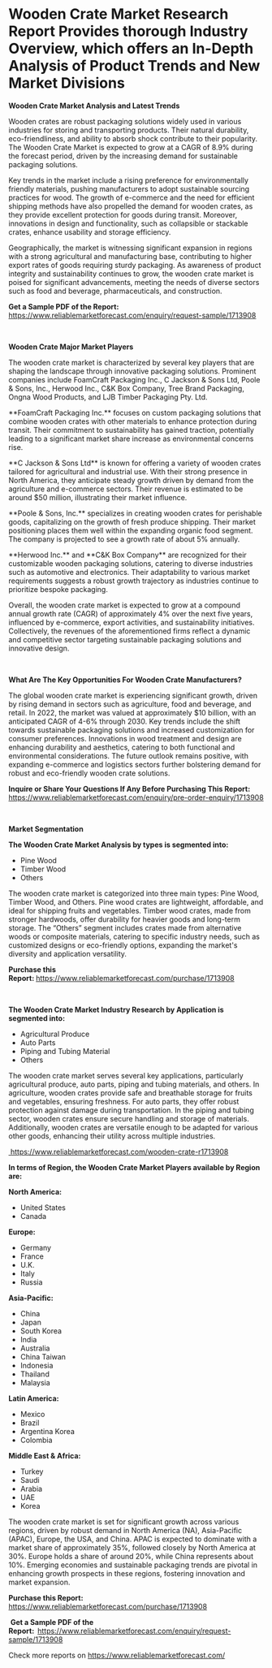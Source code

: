 <p><h1>Wooden Crate Market Research Report Provides thorough Industry Overview, which offers an In-Depth Analysis of Product Trends and New Market Divisions</h1></p><p><strong>Wooden Crate Market Analysis and Latest Trends</strong></p>
<p><p>Wooden crates are robust packaging solutions widely used in various industries for storing and transporting products. Their natural durability, eco-friendliness, and ability to absorb shock contribute to their popularity. The Wooden Crate Market is expected to grow at a CAGR of 8.9% during the forecast period, driven by the increasing demand for sustainable packaging solutions. </p><p>Key trends in the market include a rising preference for environmentally friendly materials, pushing manufacturers to adopt sustainable sourcing practices for wood. The growth of e-commerce and the need for efficient shipping methods have also propelled the demand for wooden crates, as they provide excellent protection for goods during transit. Moreover, innovations in design and functionality, such as collapsible or stackable crates, enhance usability and storage efficiency.</p><p>Geographically, the market is witnessing significant expansion in regions with a strong agricultural and manufacturing base, contributing to higher export rates of goods requiring sturdy packaging. As awareness of product integrity and sustainability continues to grow, the wooden crate market is poised for significant advancements, meeting the needs of diverse sectors such as food and beverage, pharmaceuticals, and construction.</p></p>
<p><strong>Get a Sample PDF of the Report:&nbsp;</strong> <a href="https://www.reliablemarketforecast.com/enquiry/request-sample/1713908?utm_campaign=1903&utm_medium=2&utm_source=Github&utm_content=ia&utm_term=11012025&utm_id=wooden-crate">https://www.reliablemarketforecast.com/enquiry/request-sample/1713908</a></p>
<p>&nbsp;</p>
<p><strong>Wooden Crate Major Market Players</strong></p>
<p><p>The wooden crate market is characterized by several key players that are shaping the landscape through innovative packaging solutions. Prominent companies include FoamCraft Packaging Inc., C Jackson & Sons Ltd, Poole & Sons, Inc., Herwood Inc., C&K Box Company, Tree Brand Packaging, Ongna Wood Products, and LJB Timber Packaging Pty. Ltd. </p><p>**FoamCraft Packaging Inc.** focuses on custom packaging solutions that combine wooden crates with other materials to enhance protection during transit. Their commitment to sustainability has gained traction, potentially leading to a significant market share increase as environmental concerns rise.</p><p>**C Jackson & Sons Ltd** is known for offering a variety of wooden crates tailored for agricultural and industrial use. With their strong presence in North America, they anticipate steady growth driven by demand from the agriculture and e-commerce sectors. Their revenue is estimated to be around $50 million, illustrating their market influence.</p><p>**Poole & Sons, Inc.** specializes in creating wooden crates for perishable goods, capitalizing on the growth of fresh produce shipping. Their market positioning places them well within the expanding organic food segment. The company is projected to see a growth rate of about 5% annually.</p><p>**Herwood Inc.** and **C&K Box Company** are recognized for their customizable wooden packaging solutions, catering to diverse industries such as automotive and electronics. Their adaptability to various market requirements suggests a robust growth trajectory as industries continue to prioritize bespoke packaging.</p><p>Overall, the wooden crate market is expected to grow at a compound annual growth rate (CAGR) of approximately 4% over the next five years, influenced by e-commerce, export activities, and sustainability initiatives. Collectively, the revenues of the aforementioned firms reflect a dynamic and competitive sector targeting sustainable packaging solutions and innovative design.</p></p>
<p>&nbsp;</p>
<p><strong>What Are The Key Opportunities For Wooden Crate Manufacturers?</strong></p>
<p><p>The global wooden crate market is experiencing significant growth, driven by rising demand in sectors such as agriculture, food and beverage, and retail. In 2022, the market was valued at approximately $10 billion, with an anticipated CAGR of 4-6% through 2030. Key trends include the shift towards sustainable packaging solutions and increased customization for consumer preferences. Innovations in wood treatment and design are enhancing durability and aesthetics, catering to both functional and environmental considerations. The future outlook remains positive, with expanding e-commerce and logistics sectors further bolstering demand for robust and eco-friendly wooden crate solutions.</p></p>
<p><strong>Inquire or Share Your Questions If Any Before Purchasing This Report:</strong> <a href="https://www.reliablemarketforecast.com/enquiry/pre-order-enquiry/1713908?utm_campaign=1903&utm_medium=2&utm_source=Github&utm_content=ia&utm_term=11012025&utm_id=wooden-crate">https://www.reliablemarketforecast.com/enquiry/pre-order-enquiry/1713908</a></p>
<p>&nbsp;</p>
<p><strong>Market Segmentation</strong></p>
<p><strong>The Wooden Crate Market Analysis by types is segmented into:</strong></p>
<p><ul><li>Pine Wood</li><li>Timber Wood</li><li>Others</li></ul></p>
<p><p>The wooden crate market is categorized into three main types: Pine Wood, Timber Wood, and Others. Pine wood crates are lightweight, affordable, and ideal for shipping fruits and vegetables. Timber wood crates, made from stronger hardwoods, offer durability for heavier goods and long-term storage. The “Others” segment includes crates made from alternative woods or composite materials, catering to specific industry needs, such as customized designs or eco-friendly options, expanding the market's diversity and application versatility.</p></p>
<p><strong>Purchase this Report:&nbsp;</strong><a href="https://www.reliablemarketforecast.com/purchase/1713908?utm_campaign=1903&utm_medium=2&utm_source=Github&utm_content=ia&utm_term=11012025&utm_id=wooden-crate">https://www.reliablemarketforecast.com/purchase/1713908</a></p>
<p>&nbsp;</p>
<p><strong>The Wooden Crate Market Industry Research by Application is segmented into:</strong></p>
<p><ul><li>Agricultural Produce</li><li>Auto Parts</li><li>Piping and Tubing Material</li><li>Others</li></ul></p>
<p><p>The wooden crate market serves several key applications, particularly agricultural produce, auto parts, piping and tubing materials, and others. In agriculture, wooden crates provide safe and breathable storage for fruits and vegetables, ensuring freshness. For auto parts, they offer robust protection against damage during transportation. In the piping and tubing sector, wooden crates ensure secure handling and storage of materials. Additionally, wooden crates are versatile enough to be adapted for various other goods, enhancing their utility across multiple industries.</p></p>
<p><a href="https://www.reliablemarketforecast.com/wooden-crate-r1713908?utm_campaign=1903&utm_medium=2&utm_source=Github&utm_content=ia&utm_term=11012025&utm_id=wooden-crate">&nbsp;https://www.reliablemarketforecast.com/wooden-crate-r1713908</a></p>
<p><strong>In terms of Region, the Wooden Crate Market Players available by Region are:</strong></p>
<p>
    <p> <strong> North America: </strong>
        <ul>
            <li>United States</li>
            <li>Canada</li>
        </ul>
        </p> 
    <p> <strong> Europe: </strong>
        <ul>
            <li>Germany</li>
            <li>France</li>
            <li>U.K.</li>
            <li>Italy</li>
            <li>Russia</li>
        </ul>
        </p> 
    <p> <strong> Asia-Pacific: </strong>
        <ul>
            <li>China</li>
            <li>Japan</li>
            <li>South Korea</li>
            <li>India</li>
            <li>Australia</li>
            <li>China Taiwan</li>
            <li>Indonesia</li>
            <li>Thailand</li>
            <li>Malaysia</li>
        </ul>
        </p> 
    <p> <strong> Latin America: </strong>
        <ul>
            <li>Mexico</li>
            <li>Brazil</li>
            <li>Argentina Korea</li>
            <li>Colombia</li>
        </ul>
        </p> 
    <p> <strong> Middle East & Africa: </strong>
        <ul>
            <li>Turkey</li>
            <li>Saudi</li>
            <li>Arabia</li>
            <li>UAE</li>
            <li>Korea</li>
        </ul>
    </p>
    </p>
<p><p>The wooden crate market is set for significant growth across various regions, driven by robust demand in North America (NA), Asia-Pacific (APAC), Europe, the USA, and China. APAC is expected to dominate with a market share of approximately 35%, followed closely by North America at 30%. Europe holds a share of around 20%, while China represents about 10%. Emerging economies and sustainable packaging trends are pivotal in enhancing growth prospects in these regions, fostering innovation and market expansion.</p></p>
<p><strong>Purchase this Report: </strong><a href="https://www.reliablemarketforecast.com/purchase/1713908?utm_campaign=1903&utm_medium=2&utm_source=Github&utm_content=ia&utm_term=11012025&utm_id=wooden-crate">https://www.reliablemarketforecast.com/purchase/1713908</a></p>
<p>&nbsp;<strong>Get a Sample PDF of the Report:&nbsp;&nbsp;</strong><a href="https://www.reliablemarketforecast.com/enquiry/request-sample/1713908?utm_campaign=1903&utm_medium=2&utm_source=Github&utm_content=ia&utm_term=11012025&utm_id=wooden-crate">https://www.reliablemarketforecast.com/enquiry/request-sample/1713908</a></p>
<p><strong></strong></p>
<p>Check more reports on <a href="https://www.reliablemarketforecast.com/?utm_campaign=1903&utm_medium=2&utm_source=Github&utm_content=ia&utm_term=11012025&utm_id=wooden-crate">https://www.reliablemarketforecast.com/</a></p>